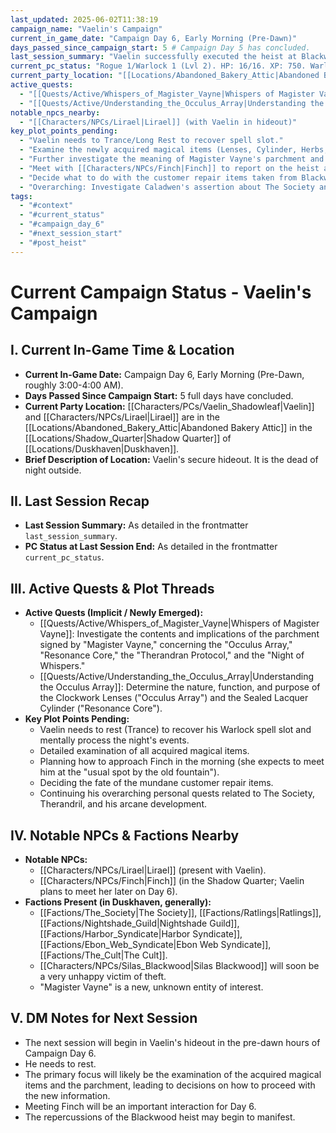 ```yaml
---
last_updated: 2025-06-02T11:38:19
campaign_name: "Vaelin's Campaign"
current_in_game_date: "Campaign Day 6, Early Morning (Pre-Dawn)"
days_passed_since_campaign_start: 5 # Campaign Day 5 has concluded.
last_session_summary: "Vaelin successfully executed the heist at Blackwood's Baubles, acquiring numerous magical items, cash, and a mysterious parchment from 'Magister Vayne' concerning an 'Occulus Array' and 'Resonance Core.' He returned to his hideout, paid Finch back, and stashed the loot. Session ended before Trance/Long Rest."
current_pc_status: "Rogue 1/Warlock 1 (Lvl 2). HP: 16/16. XP: 750. Warlock Spell Slots: 0/1 (1st lvl, used Hex). Cantrips: Prestidigitation (Int), Mage Hand (Legerdemain - Cha), Minor Illusion (Cha). 1st Lvl Warlock Spells Known: Hex, Hellish Rebuke. Familiar: Lirael. Cash: Approx. 48gp. Many new items stashed."
current_party_location: "[[Locations/Abandoned_Bakery_Attic|Abandoned Bakery Attic]]"
active_quests: 
  - "[[Quests/Active/Whispers_of_Magister_Vayne|Whispers of Magister Vayne]] (Investigate the parchment and its contents - Implicit)"
  - "[[Quests/Active/Understanding_the_Occulus_Array|Understanding the Occulus Array]] (Determine nature/purpose of lenses/cylinder - Implicit)"
notable_npcs_nearby:
  - "[[Characters/NPCs/Lirael|Lirael]] (with Vaelin in hideout)"
key_plot_points_pending:
  - "Vaelin needs to Trance/Long Rest to recover spell slot."
  - "Examine the newly acquired magical items (Lenses, Cylinder, Herbs, Vials, Cards, Mirror, Locket, Gemstone)."
  - "Further investigate the meaning of Magister Vayne's parchment and the 'Therandran Protocol'."
  - "Meet with [[Characters/NPCs/Finch|Finch]] to report on the heist and deliver her payment (which he already left on her chest)."
  - "Decide what to do with the customer repair items taken from Blackwood's."
  - "Overarching: Investigate Caladwen's assertion about The Society and Therandril; explore meaning of runic tattoo; seek knowledge/vengeance for Therandril."
tags:
  - "#context"
  - "#current_status"
  - "#campaign_day_6"
  - "#next_session_start"
  - "#post_heist"
---
```


# Current Campaign Status - Vaelin's Campaign

## I. Current In-Game Time & Location

* **Current In-Game Date:** Campaign Day 6, Early Morning (Pre-Dawn, roughly 3:00-4:00 AM).
* **Days Passed Since Campaign Start:** 5 full days have concluded.
* **Current Party Location:** [[Characters/PCs/Vaelin_Shadowleaf|Vaelin]] and [[Characters/NPCs/Lirael|Lirael]] are in the [[Locations/Abandoned_Bakery_Attic|Abandoned Bakery Attic]] in the [[Locations/Shadow_Quarter|Shadow Quarter]] of [[Locations/Duskhaven|Duskhaven]].
* **Brief Description of Location:** Vaelin's secure hideout. It is the dead of night outside.

## II. Last Session Recap

* **Last Session Summary:** As detailed in the frontmatter `last_session_summary`.
* **PC Status at Last Session End:** As detailed in the frontmatter `current_pc_status`.

## III. Active Quests & Plot Threads

* **Active Quests (Implicit / Newly Emerged):**
    * [[Quests/Active/Whispers_of_Magister_Vayne|Whispers of Magister Vayne]]: Investigate the contents and implications of the parchment signed by "Magister Vayne," concerning the "Occulus Array," "Resonance Core," the "Therandran Protocol," and the "Night of Whispers."
    * [[Quests/Active/Understanding_the_Occulus_Array|Understanding the Occulus Array]]: Determine the nature, function, and purpose of the Clockwork Lenses ("Occulus Array") and the Sealed Lacquer Cylinder ("Resonance Core").
* **Key Plot Points Pending:**
    * Vaelin needs to rest (Trance) to recover his Warlock spell slot and mentally process the night's events.
    * Detailed examination of all acquired magical items.
    * Planning how to approach Finch in the morning (she expects to meet him at the "usual spot by the old fountain").
    * Deciding the fate of the mundane customer repair items.
    * Continuing his overarching personal quests related to The Society, Therandril, and his arcane development.

## IV. Notable NPCs & Factions Nearby

* **Notable NPCs:**
    * [[Characters/NPCs/Lirael|Lirael]] (present with Vaelin).
    * [[Characters/NPCs/Finch|Finch]] (in the Shadow Quarter; Vaelin plans to meet her later on Day 6).
* **Factions Present (in Duskhaven, generally):**
    * [[Factions/The_Society|The Society]], [[Factions/Ratlings|Ratlings]], [[Factions/Nightshade_Guild|Nightshade Guild]], [[Factions/Harbor_Syndicate|Harbor Syndicate]], [[Factions/Ebon_Web_Syndicate|Ebon Web Syndicate]], [[Factions/The_Cult|The Cult]].
    * [[Characters/NPCs/Silas_Blackwood|Silas Blackwood]] will soon be a very unhappy victim of theft.
    * "Magister Vayne" is a new, unknown entity of interest.

## V. DM Notes for Next Session

* The next session will begin in Vaelin's hideout in the pre-dawn hours of Campaign Day 6.
* He needs to rest.
* The primary focus will likely be the examination of the acquired magical items and the parchment, leading to decisions on how to proceed with the new information.
* Meeting Finch will be an important interaction for Day 6.
* The repercussions of the Blackwood heist may begin to manifest.